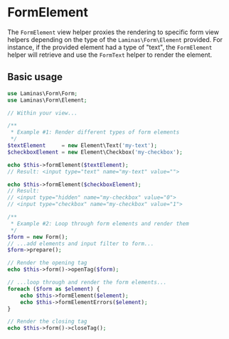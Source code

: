 # FormElement

The `FormElement` view helper proxies the rendering to specific form view
helpers depending on the type of the `Laminas\Form\Element` provided. For instance,
if the provided element had a type of "text", the `FormElement` helper will
retrieve and use the `FormText` helper to render the element.

## Basic usage

```php
use Laminas\Form\Form;
use Laminas\Form\Element;

// Within your view...

/**
 * Example #1: Render different types of form elements
 */
$textElement     = new Element\Text('my-text');
$checkboxElement = new Element\Checkbox('my-checkbox');

echo $this->formElement($textElement);
// Result: <input type="text" name="my-text" value="">

echo $this->formElement($checkboxElement);
// Result:
// <input type="hidden" name="my-checkbox" value="0">
// <input type="checkbox" name="my-checkbox" value="1">

/**
 * Example #2: Loop through form elements and render them
 */
$form = new Form();
// ...add elements and input filter to form...
$form->prepare();

// Render the opening tag
echo $this->form()->openTag($form);

// ...loop through and render the form elements...
foreach ($form as $element) {
    echo $this->formElement($element);
    echo $this->formElementErrors($element);
}

// Render the closing tag
echo $this->form()->closeTag();
```

